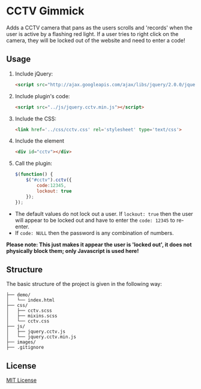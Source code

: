 ﻿CCTV Gimmick
============

Adds a CCTV camera that pans as the users scrolls and 'records' when the user is active by a flashing red light. If a user tries to right click on the camera, they will be locked out of the website and need to enter a code!

## Usage

1. Include jQuery:

	```html
	<script src="http://ajax.googleapis.com/ajax/libs/jquery/2.0.0/jquery.min.js"></script>
	```

2. Include plugin's code:

	```html
	<script src="../js/jquery.cctv.min.js"></script>
	```
3. Include the CSS:

	```html
	<link href='../css/cctv.css' rel='stylesheet' type='text/css'>
	```
4. Include the element

	```html
	<div id="cctv"></div>
	```		
5. Call the plugin:

	```javascript
	$(function() {
		$("#cctv").cctv({
			code:12345,
			lockout: true 
		});
	});
	```

- The default values do not lock out a user. If ```lockout: true``` then the user will appear to be locked out and have to enter the ```code: 12345``` to re-enter. 
- If ```code: NULL``` then the password is any combination of numbers. 

**Please note: This just makes it appear the user is 'locked out', it does not physically block them; only Javascript is used here!**

## Structure

The basic structure of the project is given in the following way:

```
├── demo/
│   └── index.html
├── css/
│   ├── cctv.scss
│   ├── mixins.scss
│   └── cctv.css
├── js/
│   ├── jquery.cctv.js
│   └── jquery.cctv.min.js
├── images/
├── .gitignore
```


## License

[MIT License](http://zenorocha.mit-license.org/)


